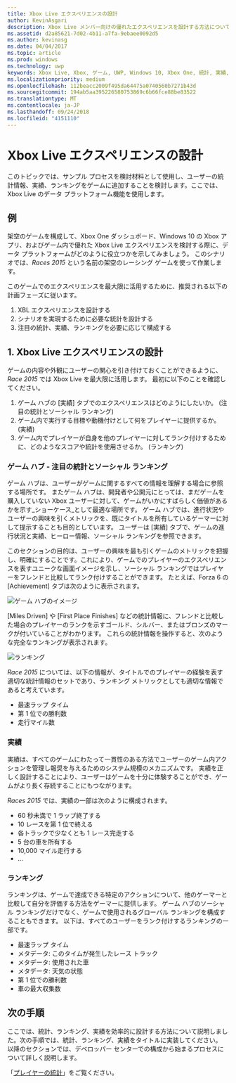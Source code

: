 ```yaml
---
title: Xbox Live エクスペリエンスの設計
author: KevinAsgari
description: Xbox Live メンバー向けの優れたエクスペリエンスを設計する方法について説明します。そのためには、タイトルに関連するプレイヤーの統計、ランキング、実績についての計画を立てます。
ms.assetid: d2a85621-7d02-4b11-a7fa-9ebaee0092d5
ms.author: kevinasg
ms.date: 04/04/2017
ms.topic: article
ms.prod: windows
ms.technology: uwp
keywords: Xbox Live, Xbox, ゲーム, UWP, Windows 10, Xbox One, 統計, 実績, ランキング, 設計
ms.localizationpriority: medium
ms.openlocfilehash: 112beacc2009f495da64475a0740560b7271b43d
ms.sourcegitcommit: 194ab5aa395226580753869c6b66fce88be83522
ms.translationtype: MT
ms.contentlocale: ja-JP
ms.lasthandoff: 09/24/2018
ms.locfileid: "4151110"
---
```

# <a name="designing-xbox-live-experiences"></a>Xbox Live エクスペリエンスの設計

このトピックでは、サンプル プロセスを検討材料として使用し、ユーザーの統計情報、実績、ランキングをゲームに追加することを検討します。ここでは、Xbox Live のデータ プラットフォーム機能を使用します。

## <a name="example"></a>例
架空のゲームを構成して、Xbox One ダッシュボード、Windows 10 の Xbox アプリ、およびゲーム内で優れた Xbox Live エクスペリエンスを検討する際に、データ プラットフォームがどのように役立つかを示してみましょう。 このシナリオでは、_Races 2015_ という名前の架空のレーシング ゲームを使って作業します。

このゲームでのエクスペリエンスを最大限に活用するために、推奨される以下の計画フェーズに従います。
1. XBL エクスペリエンスを設計する
2. シナリオを実現するために必要な統計を設計する
3. 注目の統計、実績、ランキングを必要に応じて構成する


## <a name="1-design-your-xbox-live-experiences"></a>1. Xbox Live エクスペリエンスの設計
ゲームの内容や外観にユーザーの関心を引き付けておくことができるように、_Race 2015_ では Xbox Live を最大限に活用します。 最初に以下のことを確認してください。

1. ゲーム ハブの [実績] タブでのエクスペリエンスはどのようにしたいか。 (注目の統計とソーシャル ランキング)
2. ゲーム内で実行する目標や動機付けとして何をプレイヤーに提供するか。 (実績)
3. ゲーム内でプレイヤーが自身を他のプレイヤーに対してランク付けするために、どのようなスコアや統計を使用させるか。 (ランキング)


### <a name="gamehubs---featured-statistics-and-social-leaderboards"></a>ゲーム ハブ - 注目の統計とソーシャル ランキング
ゲーム ハブは、ユーザーがゲームに関するすべての情報を理解する場合に参照する場所です。 またゲーム ハブは、開発者や公開元にとっては、まだゲームを購入していない Xbox ユーザーに対して、ゲームがいかにすばらしく価値があるかを示す_ショーケース_として最適な場所です。 ゲーム ハブでは、進行状況やユーザーの興味を引くメトリックを、既にタイトルを所有しているゲーマーに対して提示することも目的としています。 ユーザーは [実績] タブで、ゲームの進行状況と実績、ヒーロー情報、ソーシャル ランキングを参照できます。

このセクションの目的は、ユーザーの興味を最も引くゲームのメトリックを把握し、明確にすることです。これにより、ゲームでのプレイヤーのエクスペリエンスを表すユニークな画面イメージを示し、ソーシャル ランキングではプレイヤーをフレンドと比較してランク付けすることができます。 たとえば、Forza 6 の [Achievement] タブは次のように表示されます。

![ゲーム ハブのイメージ](../images/omega/forza_gamehub.png)


[Miles Driven] や [First Place Finishes] などの統計情報に、フレンドと比較した場合のプレイヤーのランクを示すゴールド、シルバー、またはブロンズのマークが付いていることがわかります。 これらの統計情報を操作すると、次のような完全なランキングが表示されます。

![ランキング](../images/omega/progress_gamehub_lb.png)

 _Race 2015_ については、以下の情報が、タイトルでのプレイヤーの経験を表す適切な統計情報のセットであり、ランキング メトリックとしても適切な情報であると考えています。
 * 最速ラップ タイム
 * 第 1 位での勝利数
 * 走行マイル数


### <a name="achievements"></a>実績
実績は、すべてのゲームにわたって一貫性のある方法でユーザーのゲーム内アクションを管理し報奨を与えるためのシステム規模のメカニズムです。 実績を正しく設計することにより、ユーザーはゲームを十分に体験することができ、ゲームがより長く存続することにもつながります。

_Races 2015_ では、実績の一部は次のように構成されます。
* 60 秒未満で 1 ラップ終了する
* 10 レースを第 1 位で終える
* 各トラックで少なくとも 1 レース完走する
* 5 台の車を所有する
* 10,000 マイル走行する
* ...


###  <a name="leaderboards"></a>ランキング
ランキングは、ゲームで達成できる特定のアクションについて、他のゲーマーと比較して自分を評価する方法をゲーマーに提供します。 ゲーム ハブのソーシャル ランキングだけでなく、ゲームで使用されるグローバル ランキングを構成することもできます。 以下は、すべてのユーザーをランク付けするランキングの一部です。

* 最速ラップ タイム
 * メタデータ: このタイムが発生したレース トラック
 * メタデータ: 使用された車
 * メタデータ: 天気の状態
* 第 1 位での勝利数
* 車の最大収集数

## <a name="next-steps"></a>次の手順
ここでは、統計、ランキング、実績を効率的に設計する方法について説明しました。次の手順では、統計、ランキング、実績をタイトルに実装してください。  以降のセクションでは、デベロッパー センターでの構成から始まるプロセスについて詳しく説明します。

「[プレイヤーの統計](../leaderboards-and-stats-2017/player-stats.md)」をご覧ください。
